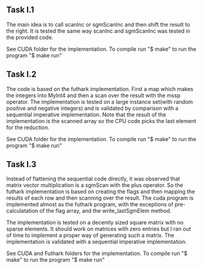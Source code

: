 ## Task I.1

The main idea is to call scanInc or sgmScanInc and then shift the result to the right. 
It is tested the same way scanInc and sgmScanInc was tested in the provided code.

See CUDA folder for the implementation. To compile run "$ make" to run the program "$ make run"

## Task I.2

The code is based on the futhark implementation. First a map which makes the integers into MyInt4 and then a scan over the result with the mssp operator.
The implementation is tested on a large instance set(with random positive and negative integers) and is validated by comparison with a sequential imperative implementation. 
Note that the result of the implementation is the scanned array so the CPU code picks the last element for the reduction.

See CUDA folder for the implementation. To compile run "$ make" to run the program "$ make run"

## Task I.3

Instead of flattening the sequential code directly, it was observed that matrix vector multiplication is a sgmScan with the plus operator. So the futhark implementation is based on creating the flags and then mapping the results of each row and then scanning over the result.
The cuda program is implemented almost as the futhark program, with the exceptions of pre-calculatation of the flag array, and the write_lastSgmElem method.

The implementation is tested on a decently sized square matrix with no sparse elements. It should work on matrices with zero entries but I ran out of time to implement a proper way of generating such a matrix. The implementation is validated with a sequential imperative implementation.

See CUDA and Futhark folders for the implementation. To compile run "$ make" to run the program "$ make run"

